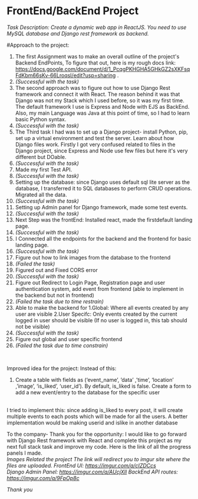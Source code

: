# FrontEnd/BackEnd Project
<i>Task Description: Create a dynamic web app in ReactJS. You need to use MySQL database and Django rest framework as backend. </i>

#Approach to the project: 
1. The first Assignment was to make an overall outline of the project's Backend EndPoints, To figure that out, here is my rough docs link: https://docs.google.com/document/d/1_PcqgPKHGHA5GHkGZ2sXKFsqFdKbm66sKv-66LroqsI/edit?usp=sharing .
2. <i>(Successful with the task)</i>
3. The second approach was to figure out how to use Django Rest framework and connect it with React. The reason behind it was that Django was not my Stack which I used before, so it was my first time. The default framework I use is Express and Node with EJS as BackEnd. Also, my main Language was Java at this point of time, so I had to learn basic Python syntax.
4. <i>(Successful with the task)</i>
5. The Third task I had was to set up a Django project- install Python, pip, set up a virtual environment and test the server. Learn about how Django files work. Firstly I got very confused related to files in the Django project, since Express and Node use few files but here it's very different but DOable.
6. <i>(Successful with the task)</i>
7. Made my first Test API.
8. <i>(Successful with the task)</i>
9. Setting up the database: since Django uses default sql lite server as the database, I transferred it to SQL databases to perform CRUD operations. Migrated all the data.
10. <i>(Successful with the task)</i>
11. Setting up Admin panel for Django framework, made some test events.
12. <i>(Successful with the task)</i>
13. Next Step was the frontEnd: Installed react, made the firstdefault landing page.
14. <i>(Successful with the task)</i>
15. I Connected all the endpoints for the backend and the frontend for basic landing page.
16. <i>(Successful with the task)</i>
17. Figure out how to link images from the database to the frontend
18. <i>(Failed the task)</i>
19. Figured out and Fixed CORS error
20. <i>(Successful with the task)</i>
21. Figure out Redirect to Login Page, Registration page and user authentication system, add event from frontend (able to implement in the backend but not in frontend)
22. <i>(Failed the task due to time restrain)</i>
23. Able to make the backend for 1.Global: Where all events created by any user are visible 2.User Specifc: Only events created by the current logged in user should be visible (If no user is logged in, this tab should not be visible)
24. <i>(Successful with the task)</i>
25. Figure out global and user specific frontend
26. <i>(Failed the task due to time constrain)</i>
<br>

Improved idea for the project: Instead of this:
1. Create a table with fields as (‘event_name’, ’data’ ,’time’, ‘location’ ,’image’, ‘is_liked’, ‘user_id’).
By default, is_liked is false.
Create a form to add a new event/entry to the database for the specific user
<br>
I tried to implement this: since adding is_liked to every post, it will create multiple events to each posts which will be made for all the users.
A better implementation would be making userid and islike in another database
<br>

To the company- Thank you for the opportunity: I would like to go forward with Django Rest framework with React and complete this project as my next full stack task and improve my code.
Here is the link of all the progress panels I made.
<br>
<i>Images Related the project<i>
The link will redirect you to imgur site where the files are uploaded.
FrontEnd UI: https://imgur.com/a/cIZDCcs  
Django Admin Panel: https://imgur.com/a/AUcjXIl
BackEnd API routes: https://imgur.com/a/9FpOp8c

Thank you 

